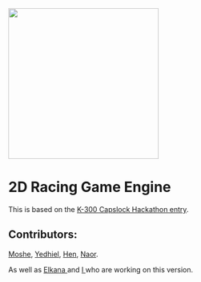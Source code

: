 <img src="https://i.ibb.co/R00tPh5/Whats-App-Image-2020-09-24-at-19-29-27.jpg" width="300" />

# 2D Racing Game Engine
This is based on the <a href="https://github.com/ELK4N4/K300-RacingGame">K-300 Capslock Hackathon entry</a>.

## Contributors:

<a href="https://github.com/Bon1bon"> Moshe</a>, <a href="https://github.com/yechielb2000"> Yedhiel</a>, <a href="https://github.com/henyair"> Hen</a>, <a href="https://github.com/naor531"> Naor</a>. 

As well as <a href="https://github.com/ELK4N4"> Elkana </a> and <a href="https://github.com/Akiva-Grobman"> I </a> who are working on this version.
